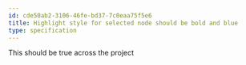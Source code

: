 ```yaml
---
id: cde50ab2-3106-46fe-bd37-7c0eaa75f5e6
title: Highlight style for selected node should be bold and blue
type: specification
---
```


This should be true across the project
